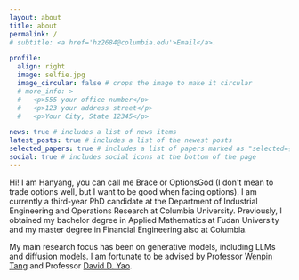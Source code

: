 ```yaml
---
layout: about
title: about
permalink: /
# subtitle: <a href='hz2684@columbia.edu'>Email</a>.

profile:
  align: right
  image: selfie.jpg
  image_circular: false # crops the image to make it circular
  # more_info: >
  #   <p>555 your office number</p>
  #   <p>123 your address street</p>
  #   <p>Your City, State 12345</p>

news: true # includes a list of news items
latest_posts: true # includes a list of the newest posts
selected_papers: true # includes a list of papers marked as "selected={true}"
social: true # includes social icons at the bottom of the page
---
```


<!-- Write your biography here. Tell the world about yourself. Link to your favorite [subreddit](http://reddit.com). You can put a picture in, too. The code is already in, just name your picture `prof_pic.jpg` and put it in the `img/` folder.

Put your address / P.O. box / other info right below your picture. You can also disable any of these elements by editing `profile` property of the YAML header of your `_pages/about.md`. Edit `_bibliography/papers.bib` and Jekyll will render your [publications page](/al-folio/publications/) automatically.

Link to your social media connections, too. This theme is set up to use [Font Awesome icons](https://fontawesome.com/) and [Academicons](https://jpswalsh.github.io/academicons/), like the ones below. Add your Facebook, Twitter, LinkedIn, Google Scholar, or just disable all of them. -->

Hi! I am Hanyang, you can call me Brace or OptionsGod (I don't mean to trade options well, but I want to be good when facing options). I am currently a third-year PhD candidate at the Department of Industrial Engineering and Operations Research at Columbia University. Previously, I obtained my bachelor degree in Applied Mathematics at Fudan University and my master degree in Financial Engineering also at Columbia.

My main research focus has been on generative models, including LLMs and diffusion models. I am fortunate to be advised by Professor [Wenpin Tang](https://www.columbia.edu/~wt2319/) and Professor [David D. Yao](https://www.columbia.edu/~yao/).
